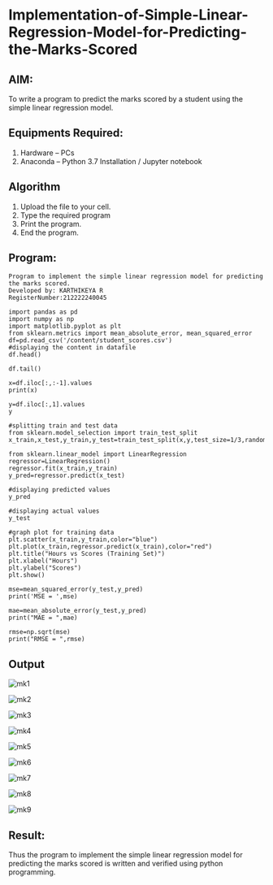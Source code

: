 # Implementation-of-Simple-Linear-Regression-Model-for-Predicting-the-Marks-Scored

## AIM:
To write a program to predict the marks scored by a student using the simple linear regression model.

## Equipments Required:
1. Hardware – PCs
2. Anaconda – Python 3.7 Installation / Jupyter notebook

## Algorithm
1. Upload the file to your cell. 
2. Type the required program
3. Print the program.
4. End the program.

## Program:
```
Program to implement the simple linear regression model for predicting the marks scored.
Developed by: KARTHIKEYA R
RegisterNumber:212222240045

import pandas as pd
import numpy as np
import matplotlib.pyplot as plt
from sklearn.metrics import mean_absolute_error, mean_squared_error
df=pd.read_csv('/content/student_scores.csv')
#displaying the content in datafile
df.head()

df.tail()

x=df.iloc[:,:-1].values
print(x)

y=df.iloc[:,1].values
y

#splitting train and test data
from sklearn.model_selection import train_test_split
x_train,x_test,y_train,y_test=train_test_split(x,y,test_size=1/3,random_state=0)

from sklearn.linear_model import LinearRegression
regressor=LinearRegression()
regressor.fit(x_train,y_train)
y_pred=regressor.predict(x_test)

#displaying predicted values
y_pred

#displaying actual values
y_test

#graph plot for training data
plt.scatter(x_train,y_train,color="blue")
plt.plot(x_train,regressor.predict(x_train),color="red")
plt.title("Hours vs Scores (Training Set)")
plt.xlabel("Hours")
plt.ylabel("Scores")
plt.show()

mse=mean_squared_error(y_test,y_pred)
print('MSE = ',mse)

mae=mean_absolute_error(y_test,y_pred)
print("MAE = ",mae)

rmse=np.sqrt(mse)
print("RMSE = ",rmse)
```
## Output
![mk1](https://github.com/karthikeyan-R16/Implementation-of-Simple-Linear-Regression-Model-for-Predicting-the-Marks-Scored/assets/119421232/c0da7c5f-a4f1-4030-918e-cfea6d313043)

![mk2](https://github.com/karthikeyan-R16/Implementation-of-Simple-Linear-Regression-Model-for-Predicting-the-Marks-Scored/assets/119421232/5f098656-afd5-4887-abab-0861cc66e3cb)

![mk3](https://github.com/karthikeyan-R16/Implementation-of-Simple-Linear-Regression-Model-for-Predicting-the-Marks-Scored/assets/119421232/4db17357-70f5-4ee2-8970-2d4873cfb00c)

![mk4](https://github.com/karthikeyan-R16/Implementation-of-Simple-Linear-Regression-Model-for-Predicting-the-Marks-Scored/assets/119421232/50ba6d74-f516-43db-9a71-6e73c3deb589)

![mk5](https://github.com/karthikeyan-R16/Implementation-of-Simple-Linear-Regression-Model-for-Predicting-the-Marks-Scored/assets/119421232/89c415d0-3f05-4c8d-a49a-2a5f6645fd13)

![mk6](https://github.com/karthikeyan-R16/Implementation-of-Simple-Linear-Regression-Model-for-Predicting-the-Marks-Scored/assets/119421232/7e6c250a-dd3f-4d28-8469-928deb97d2d3)


![mk7](https://github.com/karthikeyan-R16/Implementation-of-Simple-Linear-Regression-Model-for-Predicting-the-Marks-Scored/assets/119421232/774e1a89-c3fe-4929-9051-f17bef89ae3f)

![mk8](https://github.com/karthikeyan-R16/Implementation-of-Simple-Linear-Regression-Model-for-Predicting-the-Marks-Scored/assets/119421232/2dd26187-0581-4fcf-90f0-3c6b89db04ed)

![mk9](https://github.com/karthikeyan-R16/Implementation-of-Simple-Linear-Regression-Model-for-Predicting-the-Marks-Scored/assets/119421232/28b20e5f-0137-47dc-99fd-f1a7f6f344d7)



## Result:
Thus the program to implement the simple linear regression model for predicting the marks scored is written and verified using python programming.

